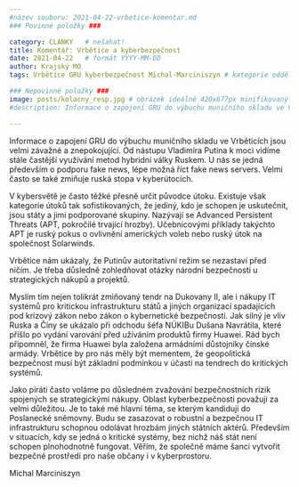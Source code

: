 ```yaml
---
#název souboru: 2021-04-22-vrbetice-komentar.md
### Povinné položky ###

category: CLANKY   # nešahat!
title: Komentář: Vrbětice a kyberbezpečnost
date: 2021-04-22   # formát YYYY-MM-DD
author: Krajský MO
tags: Vrbětice GRU kyberbezpečnost Michal-Marciniszyn # kategorie odděleny mezerami, např. volby zemědělství životní-prostředí piráti (viz https://jihomoravsky.pirati.cz/tags/)

### Nepovinné položky ###
image: posts/kolacny_resp.jpg # obrázek ideálně 420x677px minifikovaný přes https://tinypng.com/
#description: Informace o zapojení GRU do výbuchu muničního skladu ve Vrběticích jsou velmi závažné a znepokojující. Od nástupu Vladimíra Putina k moci vidíme stále častější využívání metod hybridní války Ruskem. U nás se jedná především o podporu fake news, lépe možná říct fake news servers. Velmi často se také zmiňuje ruská stopa v kyberútocích. 

---
```

Informace o zapojení GRU do výbuchu muničního skladu ve Vrběticích jsou velmi závažné a znepokojující. Od nástupu Vladimíra Putina k moci vidíme stále častější využívání metod hybridní války Ruskem. U nás se jedná především o podporu fake news, lépe možná říct fake news servers. Velmi často se také zmiňuje ruská stopa v kyberútocích. 

V kybersvětě je často těžké přesně určit původce útoku. Existuje však kategorie útoků tak sofistikovaných, že jediný, kdo je schopen je uskutečnit, jsou státy a jimi podporované skupiny. Nazývají se Advanced Persistent Threats (APT, pokročilé trvající hrozby). Učebnicovými příklady takýchto APT je ruský pokus o ovlivnění amerických voleb nebo ruský útok na společnost Solarwinds.

Vrbětice nám ukázaly, že Putinův autoritativní režim se nezastaví před ničím. Je třeba důsledně zohledňovat otázky národní bezpečnosti u strategických nákupů a projektů. 

Myslím tím nejen tolikrát zmiňovaný tendr na Dukovany II, ale i nákupy IT systémů pro kritickou infrastrukturu států a jiných organizací spadajících pod krizový zákon nebo zákon o kybernetické bezpečnosti. Jak silný je vliv Ruska a Číny se ukázalo při odchodu šéfa NÚKIBu Dušana Navrátila, které přišlo po vydání varování před užíváním produktů firmy Huawei. Rád bych připomněl, že firma Huawei byla založena armádními důstojníky čínské armády. Vrbětice by pro nás měly být mementem, že geopolitická bezpečnost musí být základní podmínkou v účasti na tendrech do kritických systémů.


Jako piráti často voláme po důsledném zvažování bezpečnostních rizik spojených se strategickými nákupy. Oblast kyberbezpečnosti považuji za velmi důležitou. Je to také mé hlavní téma, se kterým kandiduji do Poslanecké sněmovny. Budu se zasazovat o robustní a bezpečnou IT infrastrukturu schopnou odolávat hrozbám jiných státních aktérů. Především v situacích, kdy se jedná o kritické systémy, bez nichž náš stát není schopen plnohodnotně fungovat. Věřím, že společně máme šanci vytvořit bezpečné prostředí pro naše občany i v kyberprostoru. 

Michal Marciniszyn
